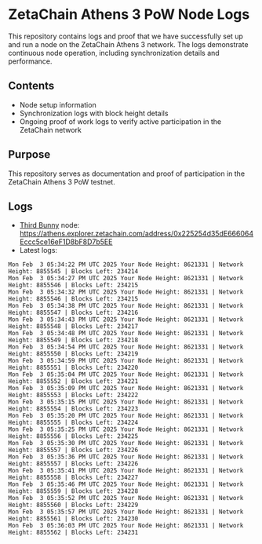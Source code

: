 # ZetaChain Athens 3 PoW Node Logs
This repository contains logs and proof that we have successfully set up and run a node on the ZetaChain Athens 3 network. The logs demonstrate continuous node operation, including synchronization details and performance.

## Contents
- Node setup information
- Synchronization logs with block height details
- Ongoing proof of work logs to verify active participation in the ZetaChain network

## Purpose
This repository serves as documentation and proof of participation in the ZetaChain Athens 3 PoW testnet.

## Logs

- [Third Bunny](https://thirdbunny.xyz/) node: https://athens.explorer.zetachain.com/address/0x225254d35dE666064Eccc5ce16eF1D8bF8D7b5EE
- Latest logs:
```
Mon Feb  3 05:34:22 PM UTC 2025 Your Node Height: 8621331 | Network Height: 8855545 | Blocks Left: 234214
Mon Feb  3 05:34:27 PM UTC 2025 Your Node Height: 8621331 | Network Height: 8855546 | Blocks Left: 234215
Mon Feb  3 05:34:32 PM UTC 2025 Your Node Height: 8621331 | Network Height: 8855546 | Blocks Left: 234215
Mon Feb  3 05:34:38 PM UTC 2025 Your Node Height: 8621331 | Network Height: 8855547 | Blocks Left: 234216
Mon Feb  3 05:34:43 PM UTC 2025 Your Node Height: 8621331 | Network Height: 8855548 | Blocks Left: 234217
Mon Feb  3 05:34:48 PM UTC 2025 Your Node Height: 8621331 | Network Height: 8855549 | Blocks Left: 234218
Mon Feb  3 05:34:54 PM UTC 2025 Your Node Height: 8621331 | Network Height: 8855550 | Blocks Left: 234219
Mon Feb  3 05:34:59 PM UTC 2025 Your Node Height: 8621331 | Network Height: 8855551 | Blocks Left: 234220
Mon Feb  3 05:35:04 PM UTC 2025 Your Node Height: 8621331 | Network Height: 8855552 | Blocks Left: 234221
Mon Feb  3 05:35:09 PM UTC 2025 Your Node Height: 8621331 | Network Height: 8855553 | Blocks Left: 234222
Mon Feb  3 05:35:15 PM UTC 2025 Your Node Height: 8621331 | Network Height: 8855554 | Blocks Left: 234223
Mon Feb  3 05:35:20 PM UTC 2025 Your Node Height: 8621331 | Network Height: 8855555 | Blocks Left: 234224
Mon Feb  3 05:35:25 PM UTC 2025 Your Node Height: 8621331 | Network Height: 8855556 | Blocks Left: 234225
Mon Feb  3 05:35:30 PM UTC 2025 Your Node Height: 8621331 | Network Height: 8855557 | Blocks Left: 234226
Mon Feb  3 05:35:36 PM UTC 2025 Your Node Height: 8621331 | Network Height: 8855557 | Blocks Left: 234226
Mon Feb  3 05:35:41 PM UTC 2025 Your Node Height: 8621331 | Network Height: 8855558 | Blocks Left: 234227
Mon Feb  3 05:35:46 PM UTC 2025 Your Node Height: 8621331 | Network Height: 8855559 | Blocks Left: 234228
Mon Feb  3 05:35:52 PM UTC 2025 Your Node Height: 8621331 | Network Height: 8855560 | Blocks Left: 234229
Mon Feb  3 05:35:57 PM UTC 2025 Your Node Height: 8621331 | Network Height: 8855561 | Blocks Left: 234230
Mon Feb  3 05:36:03 PM UTC 2025 Your Node Height: 8621331 | Network Height: 8855562 | Blocks Left: 234231
```
